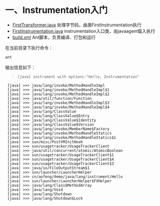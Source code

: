# 一、Instrumentation入门

* [FirstTransformer.java](FirstTransformer.java) 处理字节码，由类FirstInstrumentation执行
* [FirstInstrumentation.java](FirstInstrumentation.java) instrumentation入口类，由javaagent载入执行
* [build.xml](build.xml) Ant脚本，负责编译、打包和运行

在当前目录下执行命令：
```bash
ant
```

输出信息如下：
>     [java] instrument with options:"Hello, Instrumentation"
     [java] >>> java/lang/invoke/MethodHandleImpl
     [java] >>> java/lang/invoke/MethodHandleImpl$1
     [java] >>> java/lang/invoke/MethodHandleImpl$2
     [java] >>> java/util/function/Function
     [java] >>> java/lang/invoke/MethodHandleImpl$3
     [java] >>> java/lang/invoke/MethodHandleImpl$4
     [java] >>> java/lang/ClassValue
     [java] >>> java/lang/ClassValue$Entry
     [java] >>> java/lang/ClassValue$Identity
     [java] >>> java/lang/ClassValue$Version
     [java] >>> java/lang/invoke/MemberName$Factory
     [java] >>> java/lang/invoke/MethodHandleStatics
     [java] >>> java/lang/invoke/MethodHandleStatics$1
     [java] >>> sun/misc/PostVMInitHook
     [java] >>> sun/usagetracker/UsageTrackerClient
     [java] >>> java/util/concurrent/atomic/AtomicBoolean
     [java] >>> sun/usagetracker/UsageTrackerClient$1
     [java] >>> sun/usagetracker/UsageTrackerClient$4
     [java] >>> sun/usagetracker/UsageTrackerClient$3
     [java] >>> java/io/FileOutputStream$1
     [java] >>> sun/launcher/LauncherHelper
     [java] >>> cn/aofeng/demo/java/lang/instrument/Hello
     [java] >>> sun/launcher/LauncherHelper$FXHelper
     [java] >>> java/lang/Class$MethodArray
     [java] >>> java/lang/Void
     [java] >>> java/lang/Shutdown
     [java] >>> java/lang/Shutdown$Lock
